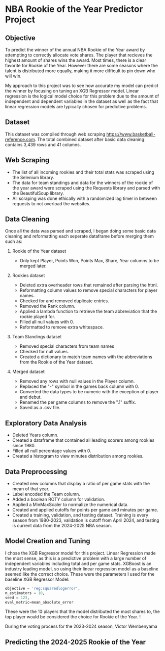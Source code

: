 # NBA Rookie of the Year Predictor Project

## Objective 
To predict the winner of the annual NBA Rookie of the Year award by attempting to correctly allocate vote shares. The player that recieves the highest amount of shares wins the award. Most times, there is a clear favorite for Rookie of the Year. However there are some seasons where the talent is distributed more equally, making it more difficult to pin down who will win. 

My approach to this project was to see how accurate my model can predict the winner by focusing on tuning an XGB Regressor model. Linear regression is the logical model choice for this problem due to the amount of independent and dependent variables in the dataset as well as the fact that linear regression models are typically chosen for predictive problems.

## Dataset
This dataset was compiled through web scraping https://www.basketball-reference.com. The total combined dataset after basic data cleaning contains 3,439 rows and 41 columns.

## Web Scraping
- The list of all incoming rookies and their total stats was scraped using the Selenium library.
- The data for team standings and data for the winners of the rookie of the year award were scraped using the Requests library and parsed with the BeautifulSoup library.
- All scraping was done ethically with a randomized lag timer in between requests to not overload the websites.

## Data Cleaning
Once all the data was parsed and scraped, I began doing some basic data cleaning and reformatting each seperate dataframe before merging them such as:
1. Rookie of the Year dataset
   - Only kept Player, Points Won, Points Max, Share, Year columns to be merged later.

2. Rookies dataset
   - Deleted extra overheader rows that remained after parsing the html.
   - Reformatting column values to remove special characters for player names.
   - Checked for and removed duplicate entries.
   - Removed the Rank column.
   - Applied a lambda function to retrieve the team abbreviation that the rookie played for.
   - Filled all null values with 0.
   - Reformatted to remove extra whitespace.
  
3. Team Standings dataset
   - Removed special characters from team names
   - Checked for null values.
   - Created a dictionary to match team names with the abbreviations from the Rookie of the Year dataset.
  
4. Merged dataset
   - Removed any rows with null values in the Player column.
   - Replaced the "-" symbol in the games back column with 0.
   - Converted the data types to be numeric with the exception of player and debut.
   - Renamed the per game columns to remove the ".1" suffix.
   - Saved as a .csv file.

## Exploratory Data Analysis
- Deleted Years column.
- Created a dataframe that contained all leading scorers among rookies since 1980.
- Filled all null percentage values with 0.
- Created a histogram to view minutes distribution among rookies.

## Data Preprocessing
- Created new columns that display a ratio of per game stats with the mean of that year.
- Label encoded the Team column.
- Added a boolean ROTY column for validation.
- Applied a MinMaxScaler to normalize the numerical data.
- Created and applied cutoffs for points per game and minutes per game.
- Created a training, validation, and testing dataset. Training is every season from 1980-2023, validation is cutoff from April 2024, and testing is current data from the 2024-2025 NBA season.

## Model Creation and Tuning
I chose the XGB Regressor model for this project. Linear Regression made the most sense, as this is a predictive problem with a large number of independent variables including total and per game stats. XGBoost is an industry leading model, so using their linear regression model as a baseline seemed like the correct choice. These were the parameters I used for the baseline XGB Regressor Model:
 ```python
 objective = 'reg:squaredlogerror',
 n_estimators = 10,
 seed = 123,
 eval_metric=mean_absolute_error
 ```
These were the 10 players that the model distributed the most shares to, the top player would be considered the choice for Rookie of the Year.
!

During the voting process for the 2023-2024 season, Victor Wembenyama

## Predicting the 2024-2025 Rookie of the Year


## 
